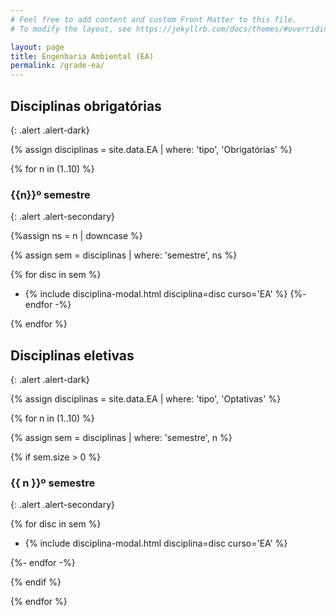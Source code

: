 ```yaml
---
# Feel free to add content and custom Front Matter to this file.
# To modify the layout, see https://jekyllrb.com/docs/themes/#overriding-theme-defaults

layout: page
title: Engenharia Ambiental (EA)
permalink: /grade-ea/
---
```


## Disciplinas obrigatórias
{: .alert .alert-dark}

{% assign disciplinas = site.data.EA | where: 'tipo', 'Obrigatórias' %}

{% for n in (1..10) %}

### {{n}}º semestre
{: .alert .alert-secondary}

{%assign ns = n | downcase %}

{% assign sem = disciplinas | where: 'semestre', ns %}

{% for disc in sem %}
- {% include disciplina-modal.html disciplina=disc curso='EA' %}
{%- endfor -%}

{% endfor %}

## Disciplinas eletivas
{: .alert .alert-dark}

{% assign disciplinas = site.data.EA | where: 'tipo', 'Optativas' %}

{% for n in (1..10) %}

{% assign sem = disciplinas | where: 'semestre', n %}

{% if sem.size > 0 %}

### {{ n }}º semestre
{: .alert .alert-secondary}

{% for disc in sem %}

- {% include disciplina-modal.html disciplina=disc curso='EA' %}

{%- endfor -%}

{% endif %}

{% endfor %}
